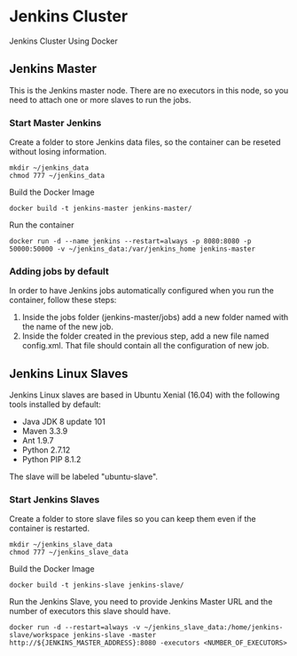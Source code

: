 # Jenkins Cluster

Jenkins Cluster Using Docker

## Jenkins Master ##

This is the Jenkins master node. There are no executors in this node, so you need to attach one or more slaves to run the jobs.

### Start Master Jenkins ###

Create a folder to store Jenkins data files, so the container can be reseted without losing information.  
   
    mkdir ~/jenkins_data
    chmod 777 ~/jenkins_data
    
Build the Docker Image  
    
    docker build -t jenkins-master jenkins-master/
    
Run the container  
    
    docker run -d --name jenkins --restart=always -p 8080:8080 -p 50000:50000 -v ~/jenkins_data:/var/jenkins_home jenkins-master 

### Adding jobs by default ###

In order to have Jenkins jobs automatically configured when you run the container, follow these steps:  

1. Inside the jobs folder (jenkins-master/jobs) add a new folder named with the name of the new job.  
2. Inside the folder created in the previous step, add a new file named config.xml. That file should contain all the configuration of new job.

## Jenkins Linux Slaves ##

Jenkins Linux slaves are based in Ubuntu Xenial (16.04) with the following tools installed by default:

- Java JDK 8 update 101
- Maven 3.3.9
- Ant 1.9.7
- Python 2.7.12
- Python PIP 8.1.2

The slave will be labeled "ubuntu-slave".

### Start Jenkins Slaves ###

Create a folder to store slave files so you can keep them even if the container is restarted.  
    
    mkdir ~/jenkins_slave_data
    chmod 777 ~/jenkins_slave_data

Build the Docker Image

    docker build -t jenkins-slave jenkins-slave/

Run the Jenkins Slave, you need to provide Jenkins Master URL and the number of executors this slave should have.  

    docker run -d --restart=always -v ~/jenkins_slave_data:/home/jenkins-slave/workspace jenkins-slave -master http://${JENKINS_MASTER_ADDRESS}:8080 -executors <NUMBER_OF_EXECUTORS>
